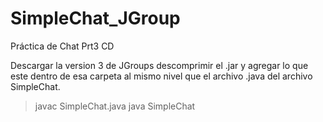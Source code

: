 # SimpleChat_JGroup
Práctica de Chat Prt3 CD

Descargar la version 3 de JGroups descomprimir el .jar y agregar lo que este dentro de esa carpeta al
mismo nivel que el archivo .java del archivo SimpleChat.

> javac SimpleChat.java
> java SimpleChat
